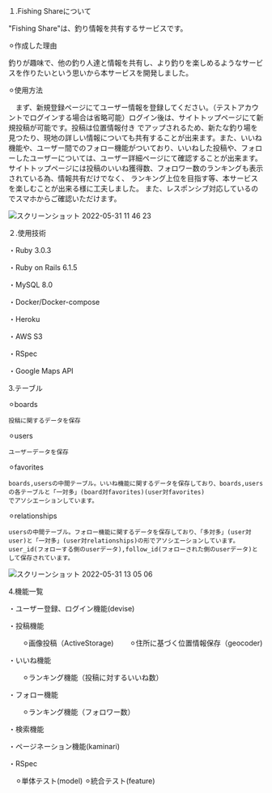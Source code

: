 １.Fishing Shareについて

  "Fishing Share"は、釣り情報を共有するサービスです。
  
  ⚪︎作成した理由
  
   釣りが趣味で、他の釣り人達と情報を共有し、より釣りを楽しめるようなサービスを作りたいという思いから本サービスを開発しました。
  
  ⚪︎使用方法
  
  　まず、新規登録ページにてユーザー情報を登録してください。（テストアカウントでログインする場合は省略可能）ログイン後は、サイトトップページにて新規投稿が可能です。投稿は位置情報付き
    でアップされるため、新たな釣り場を見つたり、現地の詳しい情報についても共有することが出来ます。また、いいね機能や、ユーザー間でのフォロー機能がついており、いいねした投稿や、フォロ
    ーしたユーザーについては、ユーザー詳細ページにて確認することが出来ます。サイトトップページには投稿のいいね獲得数、フォロワー数のランキングも表示されている為、情報共有だけでなく、
    ランキング上位を目指す等、本サービスを楽しむことが出来る様に工夫しました。
    また、レスポンシブ対応しているのでスマホからご確認いただけます。
    
    
   ![スクリーンショット 2022-05-31 11 46 23](https://user-images.githubusercontent.com/97491275/171082813-fa6f0d22-649c-4d67-a762-14d38e0c8ecd.png)
    
２.使用技術

・Ruby 3.0.3

・Ruby on Rails 6.1.5

・MySQL 8.0

・Docker/Docker-compose

・Heroku

・AWS S3

・RSpec

・Google Maps API

3.テーブル

  ⚪︎boards
  
    投稿に関するデータを保存
    
  ⚪︎users
  
    ユーザーデータを保存
    
  ⚪︎favorites
  
    boards,usersの中間テーブル。いいね機能に関するデータを保存しており、boards,usersの各テーブルと「一対多」(board対favorites)(user対favorites)
    でアソシエーションしています。
    
  ⚪︎relationships
  
    usersの中間テーブル。フォロー機能に関するデータを保存しており、「多対多」(user対user)と「一対多」(user対relationships)の形でアソシエーションしています。 
    user_id(フォローする側のuserデータ),follow_id(フォローされた側のuserデータ)として保存されています。
    
    
  ![スクリーンショット 2022-05-31 13 05 06](https://user-images.githubusercontent.com/97491275/171090681-a88fc277-b00e-4d17-b296-05248cc86a9b.png)
    
    
    
4.機能一覧

・ユーザー登録、ログイン機能(devise)

・投稿機能

　　⚪︎画像投稿（ActiveStorage)
　　⚪︎住所に基づく位置情報保存（geocoder)
  
・いいね機能

　　⚪︎ランキング機能（投稿に対するいいね数）
  
・フォロー機能

　　⚪︎ランキング機能（フォロワー数）
  
・検索機能

・ページネーション機能(kaminari)

・RSpec

  　⚪︎単体テスト(model)
   ⚪︎統合テスト(feature)
